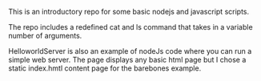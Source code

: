 This is an introductory repo for some basic nodejs 
and javascript scripts.

The repo includes a redefined cat and ls 
command that takes in a variable number of arguments.

HelloworldServer is also an example of nodeJs code where you 
can run a simple web server. The page displays any basic
html page but I chose a static index.hmtl content page for 
the barebones example.